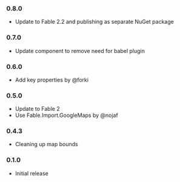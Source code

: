 ### 0.8.0
* Update to Fable 2.2 and publishing as separate NuGet package

### 0.7.0
* Update component to remove need for babel plugin

### 0.6.0
* Add key properties by @forki

### 0.5.0
* Update to Fable 2
* Use Fable.Import.GoogleMaps by @nojaf

### 0.4.3
* Cleaning up map bounds

### 0.1.0
* Initial release
